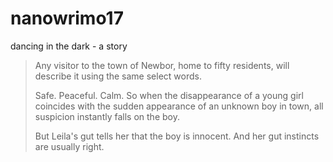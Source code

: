 # nanowrimo17
dancing in the dark - a story

> Any visitor to the town of Newbor, home to fifty residents, will describe it using the same select words.
> 
> Safe. Peaceful. Calm.
> So when the disappearance of a young girl coincides with the sudden appearance of an unknown boy in town, all suspicion instantly falls on the boy.
> 
> But Leila's gut tells her that the boy is innocent.
> And her gut instincts are usually right.
